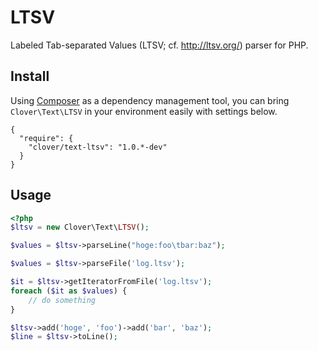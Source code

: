 # LTSV

Labeled Tab-separated Values (LTSV; cf. http://ltsv.org/) parser for PHP.

## Install

Using [Composer](http://getcomposer.org/) as a dependency management tool, you can bring `Clover\Text\LTSV` in your environment easily with settings below.

```
{
  "require": {
    "clover/text-ltsv": "1.0.*-dev"
  }
}
```

## Usage

```php
<?php
$ltsv = new Clover\Text\LTSV();

$values = $ltsv->parseLine("hoge:foo\tbar:baz");

$values = $ltsv->parseFile('log.ltsv');

$it = $ltsv->getIteratorFromFile('log.ltsv');
foreach ($it as $values) {
    // do something
}

$ltsv->add('hoge', 'foo')->add('bar', 'baz');
$line = $ltsv->toLine();
```
